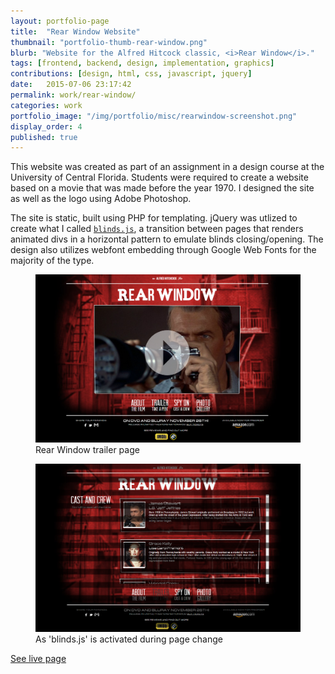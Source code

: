 ```yaml
---
layout: portfolio-page
title:  "Rear Window Website"
thumbnail: "portfolio-thumb-rear-window.png"
blurb: "Website for the Alfred Hitcock classic, <i>Rear Window</i>."
tags: [frontend, backend, design, implementation, graphics]
contributions: [design, html, css, javascript, jquery]
date:   2015-07-06 23:17:42
permalink: work/rear-window/
categories: work
portfolio_image: "/img/portfolio/misc/rearwindow-screenshot.png"
display_order: 4
published: true
---
```


This website was created as part of an assignment in a design course at the University of Central Florida. Students were required to create a website based on a movie that was made before the year 1970. I designed the site as well as the logo using Adobe Photoshop.

The site is static, built using PHP for templating. jQuery was utlized to create what I called <code><a href="http://placeholder.keeganberry.com/stuff/rear-window-movie-site/js/blinds.js">blinds.js</a></code>, a transition between pages that renders animated divs in a horizontal pattern to emulate blinds closing/opening. The design also utilizes webfont embedding through Google Web Fonts for the majority of the type.

<figure class="portfolio-image bordered">
  <img src="/img/portfolio/misc/rear-window.png" alt="Rear Window trailer page"/>
  <figcaption>Rear Window trailer page</figcaption>
</figure>

<figure class="portfolio-image bordered">
  <img src="/img/portfolio/misc/rear-window-blinds.png" alt="As 'blinds.js' is activated"/>
  <figcaption>As 'blinds.js' is activated during page change</figcaption>
</figure>

<a class="link-icon cta-link" href="http://keeganberry.com/rear-window/">See live page</a>
